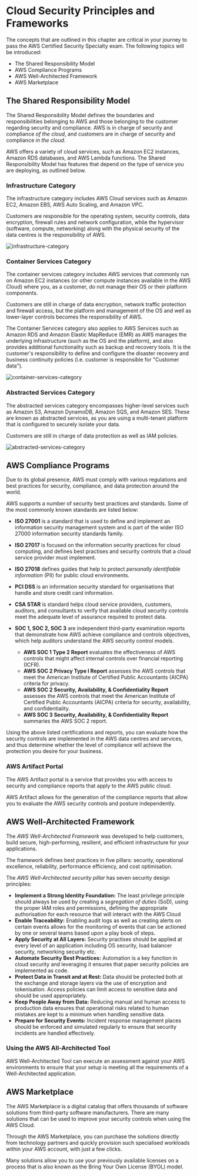 # Cloud Security Principles and Frameworks

The concepts that are outlined in this chapter are critical in your journey to pass the AWS Certified Security Specialty exam. The following topics will be introduced:

- The Shared Responsibility Model
- AWS Compliance Programs
- AWS Well-Architected Framework
- AWS Marketplace

## The Shared Responsibility Model

The Shared Responsibility Model defines the boundaries and responsibilities belonging to AWS and those belonging to the customer regarding security and compliance. AWS is in charge of security and compliance *of the cloud*, and customers are in charge of security and compliance *in the cloud*.

AWS offers a variety of cloud services, such as Amazon EC2 instances, Amazon RDS databases, and AWS Lambda functions. The Shared Responsibility Model has features that depend on the type of service you are deploying, as outlined below.

### Infrastructure Category

The infrastructure category includes AWS Cloud services such as Amazon EC2, Amazon EBS, AWS Auto Scaling, and Amazon VPC.

Customers are responsible for the operating system, security controls, data encryption, firewall rules and network configuration, while the hypervisor (software, compute, networking) along with the physical security of the data centres is the responsibility of AWS.

![infrastructure-category](./infrastructure-category.png)

### Container Services Category

The container services category includes AWS services that commonly run on Amazon EC2 instances (or other compute instances available in the AWS Cloud) where you, as a customer, do not manage their OS or their platform components.

Customers are still in charge of data encryption, network traffic protection and firewall access, but the platform and management of the OS and well as lower-layer controls becomes the responsibility of AWS.

The Container Services category also applies to AWS Services such as Amazon RDS and Amazon Elastic MapReduce (EMR) as AWS manages the underlying infrastructure (such as the OS and the platform), and also provides additional functionality such as backup and recovery tools. It is the customer's responsibility to define and configure the disaster recovery and business continuity policies (i.e. customer is responsible for "Customer data").

![container-services-category](./container-services-category.png)

### Abstracted Services Category

The abstracted services category encompasses higher-level services such as Amazon S3, Amazon DynamoDB, Amazon SQS, and Amazon SES. These are known as abstracted services, as you are using a multi-tenant platform that is configured to securely isolate your data.

Customers are still in charge of data protection as well as IAM policies.

![abstracted-services-category](./abstracted-services-category.png)

## AWS Compliance Programs

Due to its global presence, AWS must comply with various regulations and best practices for security, compliance, and data protection around the world. 

AWS supports a number of security best practices and standards. Some of the most commonly known standards are listed below:

- **ISO 27001** is a standard that is used to define and implement an information security management system and is part of the wider ISO 27000 information security standards family.
- **ISO 27017** is focused on the information security practices for cloud computing, and defines best practises and security controls that a cloud service provider must implement.

- **ISO 27018** defines guides that help to protect *personally identifiable information* (PII) for public cloud environments.
- **PCI DSS** is an information security standard for organisations that handle and store credit card information.
- **CSA STAR** is standard helps cloud service providers, customers, auditors, and consultants to verify that available cloud security controls meet the adequate level of assurance required to protect data.
- **SOC 1, SOC 2, SOC 3** are independent third-party examination reports that demonstrate how AWS achieve compliance and controls objectives, which help auditors understand the AWS security control models.
  - **AWS SOC 1 Type 2 Report** evaluates the effectiveness of AWS controls that might affect internal controls over financial reporting (ICFR).
  - **AWS SOC 2 Privacy Type I Report** assesses the AWS controls that meet the American Institute of Certified Public Accountants (AICPA) criteria for privacy. 
  - **AWS SOC 2 Security, Availability, & Confidentiality Report** assesses the AWS controls that meet the American Institute of Certified Public Accountants (AICPA) criteria for security, availability, and confidentiality. 
  - **AWS SOC 3 Security, Availability, & Confidentiality Report** summaries the AWS SOC 2 report.

Using the above listed certifications and reports, you can evaluate how the security controls are implemented in the AWS data centres and services, and thus determine whether the level of compliance will achieve the protection you desire for your business.

### AWS Artifact Portal

The AWS Artifact portal is a service that provides you with access to security and compliance reports that apply to the AWS public cloud.

AWS Artifact allows for the generation of the compliance reports that allow you to evaluate the AWS security controls and posture independently. 

## AWS Well-Architected Framework

The *AWS Well-Architected Framework* was developed to help customers, build secure, high-performing, resilient, and efficient infrastructure for your applications. 

The framework defines best practices in five pillars: security, operational excellence, reliability, performance efficiency, and cost optimisation.

The *AWS Well-Architected security pillar* has seven security design principles:

- **Implement a Strong Identity Foundation:** The least privilege principle should always be used by creating a *segregation of duties* (SoD), using the proper IAM roles and permissions, defining the appropriate authorisation for each resource that will interact with the AWS Cloud
- **Enable Traceability:** Enabling audit logs as well as creating alerts on certain events allows for the monitoring of events that can be actioned by one or several teams based upon a play book of steps.
- **Apply Security at All Layers:** Security practises should be applied at every level of an application including OS security, load balancer security, networking security etc.
- **Automate Security Best Practices:** Automation is a key function in cloud security and leveraging it ensures that paper security policies are implemented as code.
- **Protect Data in Transit and at Rest:** Data should be protected both at the exchange and storage layers via the use of encryption and tokenisation. Access policies can limit access to sensitive data and should be used appropriately.
- **Keep People Away from Data:** Reducing manual and human access to production data ensures that operational risks related to human mistakes are kept to a minimum when handling sensitive data.
- **Prepare for Security Events:** Incident response management places should be enforced and simulated regularly to ensure that security incidents are handled effectively.

### Using the AWS All-Architected Tool

AWS Well-Architected Tool can execute an assessment against your AWS environments to ensure that your setup is meeting all the requirements of a Well-Architected application.

## AWS Marketplace

The AWS Marketplace is a digital catalog that offers thousands of software solutions from third-party software manufacturers. There are many solutions that can be used to improve your security controls when using the AWS Cloud.

Through the AWS Marketplace, you can purchase the solutions directly from technology partners and quickly provision such specialised workloads within your AWS account, with just a few clicks.

Many solutions allow you to use your previously available licenses on a process that is also known as the Bring Your Own License (BYOL) model.
